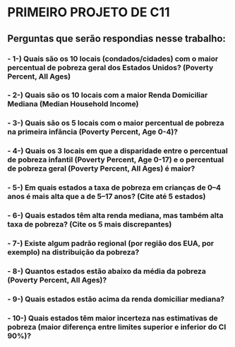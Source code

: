 # PRIMEIRO PROJETO DE C11

## Perguntas que serão respondias nesse trabalho:

### - 1-) Quais são os 10 locais (condados/cidades) com o maior percentual de pobreza geral dos Estados Unidos? (Poverty Percent, All Ages)

### - 2-) Quais são os 10 locais com a maior Renda Domiciliar Mediana (Median Household Income)

### - 3-) Quais são os 5 locais com o maior percentual de pobreza na primeira infância (Poverty Percent, Age 0-4)?

### - 4-) Quais os 3 locais em que a disparidade entre o percentual de pobreza infantil (Poverty Percent, Age 0-17) e o percentual de pobreza geral (Poverty Percent, All Ages) é maior?

### - 5-) Em quais estados a taxa de pobreza em crianças de 0–4 anos é mais alta que a de 5–17 anos? (Cite até 5 estados)

### - 6-) Quais estados têm alta renda mediana, mas também alta taxa de pobreza? (Cite os 5 mais discrepantes)

### - 7-) Existe algum padrão regional (por região dos EUA, por exemplo) na distribuição da pobreza?

### - 8-) Quantos estados estão abaixo da média da pobreza (Poverty Percent, All Ages)?

### - 9-) Quais estados estão acima da renda domiciliar mediana?

### - 10-) Quais estados têm maior incerteza nas estimativas de pobreza (maior diferença entre limites superior e inferior do CI 90%)?
